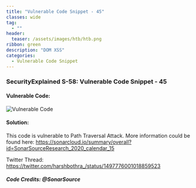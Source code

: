 ```yaml
---
title: "Vulnerable Code Snippet - 45"
classes: wide
tag: 
  - ""
header:
  teaser: /assets/images/htb/htb.png
ribbon: green
description: "DOM XSS"
categories:
  - Vulnerable Code Snippet
---
```


### SecurityExplained S-58: Vulnerable Code Snippet - 45

#### Vulnerable Code: 

![Vulnerable Code](https://raw.githubusercontent.com/harsh-bothra/SecurityExplained/main/media/code-38.jpg)


#### Solution: 

This code is vulnerable to Path Traversal Attack. More information could be found here: https://sonarcloud.io/summary/overall?id=SonarSourceResearch_2020_calendar_15

Twitter Thread: https://twitter.com/harshbothra_/status/1497776001018859523

##### Code Credits: @SonarSource
